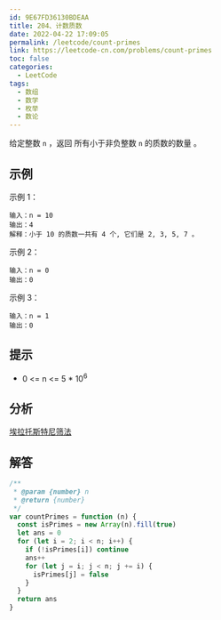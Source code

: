 ```yaml
---
id: 9E67FD36130BDEAA
title: 204、计数质数
date: 2022-04-22 17:09:05
permalink: /leetcode/count-primes
link: https://leetcode-cn.com/problems/count-primes
toc: false
categories:
  - LeetCode
tags:
  - 数组
  - 数学
  - 枚举
  - 数论
---
```


<Level type='medium'/>

给定整数 `n` ，返回 所有小于非负整数 `n` 的质数的数量 。

## 示例

示例 1：

```text
输入：n = 10
输出：4
解释：小于 10 的质数一共有 4 个, 它们是 2, 3, 5, 7 。
```

示例 2：

```text
输入：n = 0
输出：0
```

示例 3：

```text
输入：n = 1
输出：0
```

## 提示

- 0 <= n <= 5 \* 10<sup>6</sup>

## 分析

[埃拉托斯特尼筛法](https://baike.baidu.com/item/%E5%9F%83%E6%8B%89%E6%89%98%E6%96%AF%E7%89%B9%E5%B0%BC%E7%AD%9B%E6%B3%95)

## 解答

```javascript
/**
 * @param {number} n
 * @return {number}
 */
var countPrimes = function (n) {
  const isPrimes = new Array(n).fill(true)
  let ans = 0
  for (let i = 2; i < n; i++) {
    if (!isPrimes[i]) continue
    ans++
    for (let j = i; j < n; j += i) {
      isPrimes[j] = false
    }
  }
  return ans
}
```
